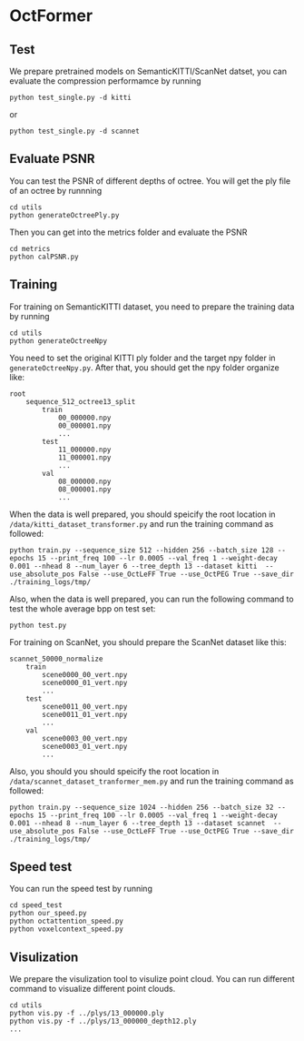 # OctFormer

## Test
We prepare pretrained models on SemanticKITTI/ScanNet datset, you can evaluate the compression performamce by running
```shell
python test_single.py -d kitti
```
or 
```shell
python test_single.py -d scannet
```
## Evaluate PSNR
You can test the PSNR of different depths of octree.
You will get the ply file of an octree by runnning
```shell
cd utils
python generateOctreePly.py
```
Then you can get into the metrics folder and evaluate the PSNR
```shell
cd metrics
python calPSNR.py
```

## Training
For training on SemanticKITTI dataset, you need to prepare the training data by running 
```shell
cd utils
python generateOctreeNpy
```
You need to set the original KITTI ply folder and the target npy folder in `generateOctreeNpy.py`.
After that, you should get the npy folder organize like:
```
root
    sequence_512_octree13_split
        train
            00_000000.npy
            00_000001.npy
            ...
        test
            11_000000.npy
            11_000001.npy
            ...
        val
            08_000000.npy
            08_000001.npy
            ...
```
When the data is well prepared, you should speicify the root location in `/data/kitti_dataset_transformer.py` and run the training command as followed:
```shell
python train.py --sequence_size 512 --hidden 256 --batch_size 128 --epochs 15 --print_freq 100 --lr 0.0005 --val_freq 1 --weight-decay 0.001 --nhead 8 --num_layer 6 --tree_depth 13 --dataset kitti  --use_absolute_pos False --use_OctLeFF True --use_OctPEG True --save_dir ./training_logs/tmp/
```

Also, when the data is well prepared, you can run the following command to test the whole average bpp on test set:
```sheel
python test.py
```


For training on ScanNet, you should prepare the ScanNet dataset like this:
```
scannet_50000_normalize
    train
        scene0000_00_vert.npy
        scene0000_01_vert.npy
        ...
    test
        scene0011_00_vert.npy
        scene0011_01_vert.npy
        ...
    val
        scene0003_00_vert.npy
        scene0003_01_vert.npy
        ...
```
Also, you should you should speicify the root location in `/data/scannet_dataset_tranformer_mem.py` and run the training command as followed:
```shell
python train.py --sequence_size 1024 --hidden 256 --batch_size 32 --epochs 15 --print_freq 100 --lr 0.0005 --val_freq 1 --weight-decay 0.001 --nhead 8 --num_layer 6 --tree_depth 13 --dataset scannet  --use_absolute_pos False --use_OctLeFF True --use_OctPEG True --save_dir ./training_logs/tmp/
```

## Speed test
You can run the speed test by running
```shell
cd speed_test
python our_speed.py
python octattention_speed.py
python voxelcontext_speed.py
```

## Visulization
We prepare the visulization tool to visulize point cloud.
You can run different command to visualize different point clouds.
```shell
cd utils
python vis.py -f ../plys/13_000000.ply
python vis.py -f ../plys/13_000000_depth12.ply
...
```











